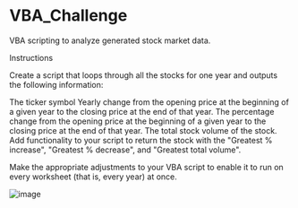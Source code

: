 # VBA_Challenge

VBA scripting to analyze generated stock market data.

Instructions

Create a script that loops through all the stocks for one year and outputs the following information:

  The ticker symbol
  Yearly change from the opening price at the beginning of a given year to the closing price at the end of that year.
  The percentage change from the opening price at the beginning of a given year to the closing price at the end of that year.
  The total stock volume of the stock.
  Add functionality to your script to return the stock with the "Greatest % increase", "Greatest % decrease", and "Greatest total volume".
 
  Make the appropriate adjustments to your VBA script to enable it to run on every worksheet (that is, every year) at once.

![image](https://github.com/FSOH/VBA_Challenge/assets/74313815/286ea51e-bfbc-4434-b9f3-9201ad388515)
